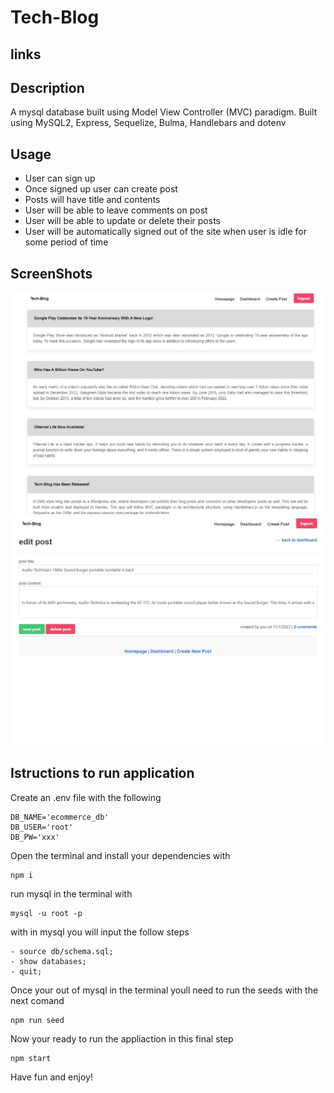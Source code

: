 # Tech-Blog
## links


## Description
A mysql database built using Model View Controller (MVC) paradigm. Built using MySQL2, Express, Sequelize, Bulma, Handlebars and dotenv

## Usage 
- User can sign up
- Once signed up user can create post 
- Posts will have title and contents
- User will be able to leave comments on post
-  User will be able to update or delete their posts
- User will be automatically signed out of the site when user is idle for some period of time

## ScreenShots
![Alt](/public/img/Tech_blog%201.jpg)
![Alt](/public/img/Tech_blog%202.jpg)

## Istructions to run application
Create an .env file with the following 
```
DB_NAME='ecommerce_db'
DB_USER='root'
DB_PW='xxx'
```
Open the terminal and install your dependencies with
```
npm i
```
run mysql in the terminal with 
```
mysql -u root -p
```
with in mysql you will input the follow steps
```
- source db/schema.sql;
- show databases;
- quit; 
```
Once your out of mysql in the terminal youll need to run the seeds with the next comand
```
npm run seed
```
Now your ready to run the appliaction in this final step
```
npm start
```
Have fun and enjoy!